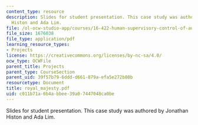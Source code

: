 ```yaml
---
content_type: resource
description: Slides for student presentation. This case study was authored by Jonathan
  Histon and Ada Lim.
file: /ol-ocw-studio-app/courses/16-422-human-supervisory-control-of-automated-systems-spring-2004/c011b71a6b4abbee39a07447048ca0be_royal_majesty.pdf
file_size: 1676038
file_type: application/pdf
learning_resource_types:
- Projects
license: https://creativecommons.org/licenses/by-nc-sa/4.0/
ocw_type: OCWFile
parent_title: Projects
parent_type: CourseSection
parent_uid: 39f57b79-6ddd-d661-879a-efa5e272b80b
resourcetype: Document
title: royal_majesty.pdf
uid: c011b71a-6b4a-bbee-39a0-7447048ca0be
---
```

Slides for student presentation. This case study was authored by Jonathan Histon and Ada Lim.